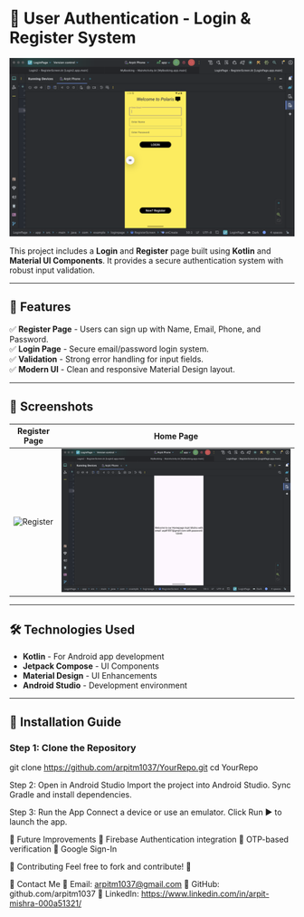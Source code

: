 # 🚀 User Authentication - Login & Register System

![Authentication](https://github.com/arpitm1037/LoginAndRegister/blob/master/Screenshot%202025-03-02%20at%2014.58.55.png?raw=true)

This project includes a **Login** and **Register** page built using **Kotlin** and **Material UI Components**. It provides a secure authentication system with robust input validation.

---

## **📌 Features**

✅ **Register Page** - Users can sign up with Name, Email, Phone, and Password.  
✅ **Login Page** - Secure email/password login system.  
✅ **Validation** - Strong error handling for input fields.  
✅ **Modern UI** - Clean and responsive Material Design layout.  

---

## **📸 Screenshots**

| **Register Page** | **Home Page** |
|------------------|--------------|
| ![Register]([https://raw.githubusercontent.com/arpitm1037/YourRepo/main/images/register.png]) | ![HomePage](https://github.com/arpitm1037/LoginAndRegister/blob/master/Screenshot%202025-03-02%20at%2014.59.34.png?raw=true) |

---

## **🛠 Technologies Used**
- **Kotlin** - For Android app development  
- **Jetpack Compose** - UI Components  
- **Material Design** - UI Enhancements  
- **Android Studio** - Development environment  

---

## **🔧 Installation Guide**

### Step 1: Clone the Repository

git clone https://github.com/arpitm1037/YourRepo.git
cd YourRepo


Step 2: Open in Android Studio
Import the project into Android Studio.
Sync Gradle and install dependencies.


Step 3: Run the App
Connect a device or use an emulator.
Click Run ▶️ to launch the app.



🚀 Future Improvements
🔹 Firebase Authentication integration
🔹 OTP-based verification
🔹 Google Sign-In

🤝 Contributing
Feel free to fork and contribute! 🚀


📩 Contact Me
📧 Email: arpitm1037@gmail.com
🐙 GitHub: github.com/arpitm1037
🔗 LinkedIn: https://www.linkedin.com/in/arpit-mishra-000a51321/

